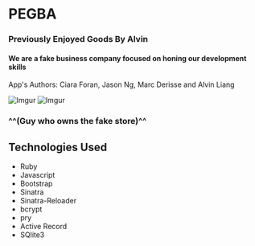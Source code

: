 # PEGBA
### Previously Enjoyed Goods By Alvin

#### We are a fake business company focused on honing our development skills

App's Authors: Ciara Foran, Jason Ng, Marc Derisse and Alvin Liang

![Imgur](http://i.imgur.com/cenGEJ8.jpg)
![Imgur](http://i.imgur.com/G6MXJmD.jpg)
### ^^(Guy who owns the fake store)^^

## Technologies Used
* Ruby
* Javascript
* Bootstrap
* Sinatra
* Sinatra-Reloader
* bcrypt
* pry
* Active Record
* SQlite3
